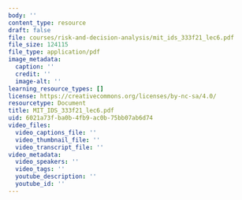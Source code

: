 ```yaml
---
body: ''
content_type: resource
draft: false
file: courses/risk-and-decision-analysis/mit_ids_333f21_lec6.pdf
file_size: 124115
file_type: application/pdf
image_metadata:
  caption: ''
  credit: ''
  image-alt: ''
learning_resource_types: []
license: https://creativecommons.org/licenses/by-nc-sa/4.0/
resourcetype: Document
title: MIT_IDS_333f21_lec6.pdf
uid: 6021a73f-ba0b-4fb9-ac0b-75bb07ab6d74
video_files:
  video_captions_file: ''
  video_thumbnail_file: ''
  video_transcript_file: ''
video_metadata:
  video_speakers: ''
  video_tags: ''
  youtube_description: ''
  youtube_id: ''
---
```

